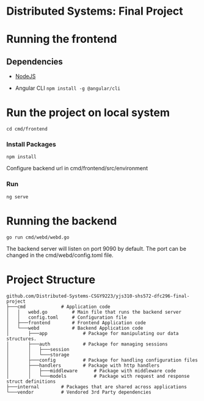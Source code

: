 # Distributed Systems: Final Project

# Running the frontend
## Dependencies
- [NodeJS](https://nodejs.org/en/)

- Angular CLI
    `npm install -g @angular/cli`

# Run the project on local system
    cd cmd/frontend
### Install Packages
    npm install

Configure backend url in cmd/frontend/src/environment

### Run
    ng serve

# Running the backend
    go run cmd/webd/webd.go

The backend server will listen on port 9090 by default.
The port can be changed in the cmd/webd/config.toml file.

# Project Structure

```
github.com/Distributed-Systems-CSGY9223/yjs310-shs572-dfc296-final-project
├───cmd             # Application code
│   │   webd.go         # Main file that runs the backend server
│   │   config.toml     # Configuration file
│   ├───frontend        # Frontend Application code
│   └───webd            # Backend Application code
│       ├───app             # Package for manipulating our data structures.
│       ├───auth            # Package for managing sessions
│       │   ├───session
│       │   └───storage
│       ├───config          # Package for handling configuration files
│       ├───handlers        # Package with http handlers
│       │   ├───middleware      # Package with middleware code
│       │   └───models          # Package with request and response struct definitions       
├───internal        # Packages that are shared across applications
└───vendor          # Vendored 3rd Party dependencies
```